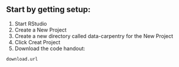 ## Start by getting setup:

1. Start RStudio
2. Create a New Project
3. Create a new directory called data-carpentry for the New Project
4. Click Creat Project
5. Download the code handout:

```
download.url
```
